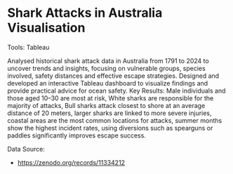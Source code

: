 # Shark Attacks in Australia Visualisation
Tools: Tableau

Analysed historical shark attack data in Australia from 1791 to 2024 to uncover trends and insights, focusing on vulnerable groups, species involved, safety distances and effective escape strategies. Designed and developed an interactive Tableau dashboard to visualize findings and provide practical advice for ocean safety.
Key Results: Male individuals and those aged 10–30 are most at risk, White sharks are responsible for the majority of attacks, Bull sharks attack closest to shore at an average distance of 20 meters, larger sharks are linked to more severe injuries, coastal areas are the most common locations for attacks, summer months show the highest incident rates, using diversions such as spearguns or paddles significantly improves escape success.

Data Source:
- https://zenodo.org/records/11334212
